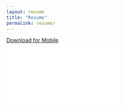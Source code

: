 ```yaml
---
layout: resume
title: "Resume"
permalink: resume/
---
```


<script>
  (function(i,s,o,g,r,a,m){i['GoogleAnalyticsObject']=r;i[r]=i[r]||function(){
  (i[r].q=i[r].q||[]).push(arguments)},i[r].l=1*new Date();a=s.createElement(o),
  m=s.getElementsByTagName(o)[0];a.async=1;a.src=g;m.parentNode.insertBefore(a,m)
  })(window,document,'script','https://www.google-analytics.com/analytics.js','ga');

  ga('create', 'UA-77553527-4', 'auto');
  ga('send', 'pageview');

</script>

[Download for Mobile](/files/Jennifer-Plunkett-Resume.pdf)
<div class="fluidMedia">
    <iframe src="/files/Jennifer-Plunkett-Resume.pdf" frameborder="0"> </iframe>
</div>
